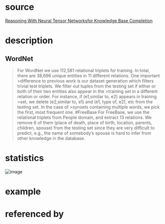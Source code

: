 # source
[Reasoning With Neural Tensor Networksfor Knowledge Base Completion](http://papers.nips.cc/paper/5028-reasoning-with-neural-tensor-networks-for-knowledge-base-completion.pdf)
# description
## WordNet
>For WordNet we use 112,581 relational triplets for
>training. In total, there are 38,696 unique entities in 11 different relations. One important >difference to previous work is our dataset generation which filters trivial test triplets.
>We filter out tuples from the testing set if either or both of their two entities also appear in the >training set in a different relation or order. For instance, if (e1,similar to, e2) appears in training >set, we delete (e2,similar to, e1) and (e1, type of, e2), etc from the testing set. In the case of >synsets containing multiple words, we pick the first, most frequent one.
#FreeBase
>For FreeBase, we use the relational triplets from People domain, and
>extract 13 relations. We remove 6 of them (place of death, place of birth, location, parents, children,
>spouse) from the testing set since they are very difficult to predict, e.g., the name of somebody’s
>spouse is hard to infer from other knowledge in the database.

# statistics
![image](https://user-images.githubusercontent.com/51369075/96971516-cbbdb180-1547-11eb-86ac-ce45cf637189.png)
# example

# referenced by
